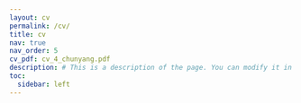 ```yaml
---
layout: cv
permalink: /cv/
title: cv
nav: true
nav_order: 5
cv_pdf: cv_4_chunyang.pdf
description: # This is a description of the page. You can modify it in '_pages/cv.md'. You can also change or remove the top pdf download button.
toc:
  sidebar: left
---
```

